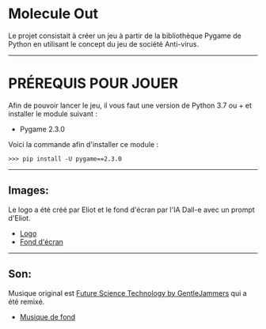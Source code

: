 
<h1>Molecule Out</h1>
 
<p>Le projet consistait à créer un jeu à partir de la bibliothèque Pygame de Python en utilisant le concept du jeu de société Anti-virus.</p>

---

<h1>PRÉREQUIS POUR JOUER</h1>

<p>Afin de pouvoir lancer le jeu, il vous faut une version de Python 3.7 ou + et installer le module suivant :</p>
<ul>
  <li>Pygame 2.3.0</li>
</ul>

<p>Voici la commande afin d'installer ce module :</p>

```
>>> pip install -U pygame==2.3.0
```
---

<h2>Images:</h2>

<p>Le logo a été créé par Eliot et le fond d'écran par l'IA Dall-e avec un prompt d'Eliot.</p>

- [Logo](./images/OUT.png)
- [Fond d'écran](./images/back.png)

---


<h2>Son:</h2>

<p>Musique original est <a href="https://bit.ly/40MW20b">Future Science Technology by GentleJammers</a> qui a été remixé.</p>

- [Musique de fond](./son/Musique_de_fond.mp3) 
